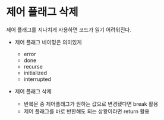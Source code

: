 # 제어 플래그 삭제

제어 플래그를 지나치게 사용하면 코드가 읽기 어려워진다.

- 제어 플래그 네이밍은 의미있게
  - error
  - done
  - recurse
  - initialized
  - interrupted


- 제어 플래그 삭제
  - 반복문 중 제어플래그가 원하는 값으로 변경됐다면 break 활용
  - 제어 플래그를 바로 반환해도 되는 상황이라면 return 활용